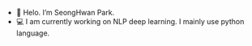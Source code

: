 - 👋 Helo. I’m SeongHwan Park.
- 💻 I am currently working on NLP deep learning.
    I mainly use python language.
